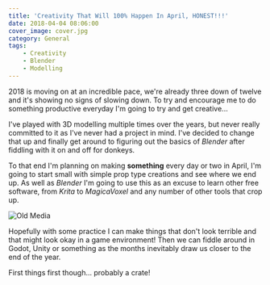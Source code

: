 ```yaml
---
title: 'Creativity That Will 100% Happen In April, HONEST!!!'
date: 2018-04-04 08:06:00
cover_image: cover.jpg
category: General
tags:
    - Creativity
    - Blender
    - Modelling
---
```


2018 is moving on at an incredible pace, we're already three down of twelve and it's showing no signs of slowing down. To try and encourage me to do something productive everyday I'm going to try and get creative...

<!-- more -->

I've played with 3D modelling multiple times over the years, but never really committed to it as I've never had a project in mind. I've decided to change that up and finally get around to figuring out the basics of *Blender* after fiddling with it on and off for donkeys.

To that end I'm planning on making **something** every day or two in April, I'm going to start small with simple prop type creations and see where we end up. As well as *Blender* I'm going to use this as an excuse to learn other free software, from *Krita* to *MagicaVoxel* and any number of other tools that crop up.

![Old Media](OldMedia.png)

Hopefully with some practice I can make things that don't look terrible and that might look okay in a game environment! Then we can fiddle around in Godot, Unity or something as the months inevitably draw us closer to the end of the year.

First things first though... probably a crate!